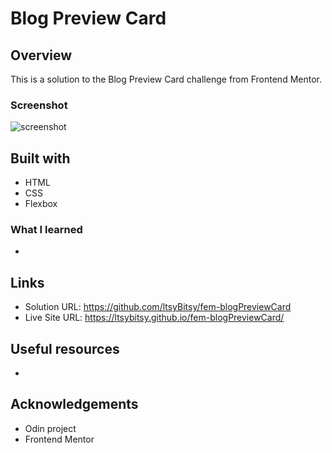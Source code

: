 # Blog Preview Card

 
## Overview

This is a solution to the Blog Preview Card challenge from Frontend Mentor.

### Screenshot

![screenshot](https://github.com/ltsyBitsy/fem-blogPreviewCard/blob/main/images/screenshot.jpg)

## Built with

  * HTML
  * CSS
  * Flexbox

### What I learned

* 

## Links

* Solution URL: https://github.com/ltsyBitsy/fem-blogPreviewCard
* Live Site URL: https://ltsybitsy.github.io/fem-blogPreviewCard/

## Useful resources

* 

## Acknowledgements

* Odin project
* Frontend Mentor